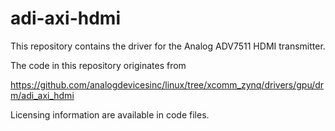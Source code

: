 # adi-axi-hdmi
This repository contains the driver for the Analog ADV7511 HDMI transmitter.

The code in this repository originates from

<https://github.com/analogdevicesinc/linux/tree/xcomm_zynq/drivers/gpu/drm/adi_axi_hdmi>

Licensing information are available in code files.
